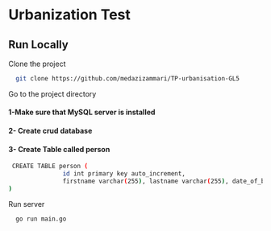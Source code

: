
# Urbanization Test 



## Run Locally

Clone the project

```bash
  git clone https://github.com/medazizammari/TP-urbanisation-GL5
```

Go to the project directory


 #### 1-Make sure that MySQL server is installed
 #### 2- Create crud database
 #### 3- Create Table called person


 ```bash
  CREATE TABLE person (
                id int primary key auto_increment,
                firstname varchar(255), lastname varchar(255), date_of_birth date, address varchar(255)
)

```

Run server

```bash
  go run main.go
```

